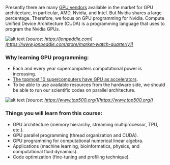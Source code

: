 Presently there are many [GPU vendors](https://www.jonpeddie.com/reports/market-watch/)
available in the market for GPU architecture, in particular,
AMD, Nvidia, and Intel. But Nvidia shares a large percentage.
Therefore, we focus on GPU programming for Nvidia.
Compute Unified Device Architecture (CUDA) is a programming language that uses to program the Nvidia GPUs. 

![alt text](https://drive.google.com/uc?export=view&id=1Vcc4x9mGfK-iJHuhJ49-fGCsi1MAya0_)
*[source: https://jonpeddie.com](https://www.jonpeddie.com/store/market-watch-quarterly1)*

### Why learning GPU programming:

* Each and every year supercomputers computational power is increasing.
* [The topmost 10 supercomputers have GPU as accelerators](https://www.top500.org/).
* To be able to use available resources from the hardware side, we should be 
able to run our scientific codes on parallel architecture.  

![alt text](https://drive.google.com/uc?export=view&id=1ANhLrLAmeHdIyE4ysyZnqQA449Fgq8tu)
*[source: https://www.top500.org/](https://www.top500.org/)*


### Things you will learn from this course:

* GPU architecture (memory hierarchy, streaming multiprocessor, TPU, etc.).
* GPU parallel programming (thread organization and CUDA).
* GPU programming for computational numerical linear algebra.
* Applications (machine learning, bioinformatics, physics, and computational fluid dynamics).
* Code optimization (fine-tuning and profiling technique).
